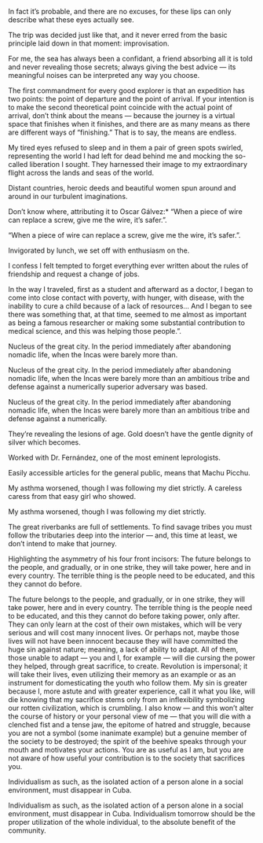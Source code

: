 

In fact it’s probable, and there are no excuses, for these lips can only describe what these eyes actually see.

The trip was decided just like that, and it never erred from the basic principle laid down in that moment: improvisation.

For me, the sea has always been a confidant, a friend absorbing all it is told and never revealing those secrets; always giving the best advice — its meaningful noises can be interpreted any way you choose.

The first commandment for every good explorer is that an expedition has two points: the point of departure and the point of arrival. If your intention is to make the second theoretical point coincide with the actual point of arrival, don’t think about the means — because the journey is a virtual space that finishes when it finishes, and there are as many means as there are different ways of “finishing.” That is to say, the means are endless.

My tired eyes refused to sleep and in them a pair of green spots swirled, representing the world I had left for dead behind me and mocking the so-called liberation I sought. They harnessed their image to my extraordinary flight across the lands and seas of the world.

Distant countries, heroic deeds and beautiful women spun around and around in our turbulent imaginations.

Don’t know where, attributing it to Oscar Gálvez:* “When a piece of wire can replace a screw, give me the wire, it’s safer.”.

“When a piece of wire can replace a screw, give me the wire, it’s safer.”.

Invigorated by lunch, we set off with enthusiasm on the.

I confess I felt tempted to forget everything ever written about the rules of friendship and request a change of jobs.

In the way I traveled, first as a student and afterward as a doctor, I began to come into close contact with poverty, with hunger, with disease, with the inability to cure a child because of a lack of resources… And I began to see there was something that, at that time, seemed to me almost as important as being a famous researcher or making some substantial contribution to medical science, and this was helping those people.”.

Nucleus of the great city. In the period immediately after abandoning nomadic life, when the Incas were barely more than.

Nucleus of the great city. In the period immediately after abandoning nomadic life, when the Incas were barely more than an ambitious tribe and defense against a numerically superior adversary was based.

Nucleus of the great city. In the period immediately after abandoning nomadic life, when the Incas were barely more than an ambitious tribe and defense against a numerically.

They’re revealing the lesions of age. Gold doesn’t have the gentle dignity of silver which becomes.

Worked with Dr. Fernández, one of the most eminent leprologists.

Easily accessible articles for the general public, means that Machu Picchu.

My asthma worsened, though I was following my diet strictly. A careless caress from that easy girl who showed.

My asthma worsened, though I was following my diet strictly.

The great riverbanks are full of settlements. To find savage tribes you must follow the tributaries deep into the interior — and, this time at least, we don’t intend to make that journey.

Highlighting the asymmetry of his four front incisors: The future belongs to the people, and gradually, or in one strike, they will take power, here and in every country. The terrible thing is the people need to be educated, and this they cannot do before.

The future belongs to the people, and gradually, or in one strike, they will take power, here and in every country. The terrible thing is the people need to be educated, and this they cannot do before taking power, only after. They can only learn at the cost of their own mistakes, which will be very serious and will cost many innocent lives. Or perhaps not, maybe those lives will not have been innocent because they will have committed the huge sin against nature; meaning, a lack of ability to adapt. All of them, those unable to adapt — you and I, for example — will die cursing the power they helped, through great sacrifice, to create. Revolution is impersonal; it will take their lives, even utilizing their memory as an example or as an instrument for domesticating the youth who follow them. My sin is greater because I, more astute and with greater experience, call it what you like, will die knowing that my sacrifice stems only from an inflexibility symbolizing our rotten civilization, which is crumbling. I also know — and this won’t alter the course of history or your personal view of me — that you will die with a clenched fist and a tense jaw, the epitome of hatred and struggle, because you are not a symbol (some inanimate example) but a genuine member of the society to be destroyed; the spirit of the beehive speaks through your mouth and motivates your actions. You are as useful as I am, but you are not aware of how useful your contribution is to the society that sacrifices you.

Individualism as such, as the isolated action of a person alone in a social environment, must disappear in Cuba.

Individualism as such, as the isolated action of a person alone in a social environment, must disappear in Cuba. Individualism tomorrow should be the proper utilization of the whole individual, to the absolute benefit of the community.


